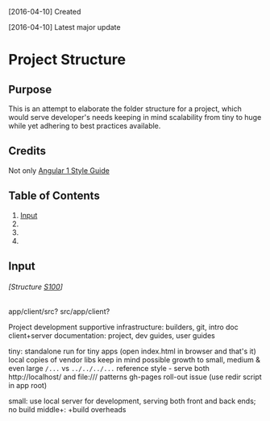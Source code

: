 [2016-04-10] Created

[2016-04-10] Latest major update

# Project Structure

## Purpose

This is an attempt to elaborate the folder structure for a project, which would
serve developer's needs keeping in mind scalability from tiny to huge while yet
adhering to best practices available.

## Credits

Not only [Angular 1 Style Guide](https://github.com/johnpapa/angular-styleguide)



## Table of Contents
1. [Input](#input)
1.
1.
1.

## Input
###### [Structure [S100](#structure-s100)]


app/client/src?
src/app/client?


Project development supportive infrastructure: builders, git, intro doc
client+server
documentation: project, dev guides, user guides

tiny: standalone run for tiny apps (open index.html in browser and that's it)
      local copies of vendor libs
      keep in mind possible growth to small, medium & even large
      `/...` vs `../../../...` reference style - serve both http://localhost/ and file:/// patterns
      gh-pages roll-out issue (use redir script in app root)

small: use local server for development, serving both front and back ends; no build
middle+: +build overheads

